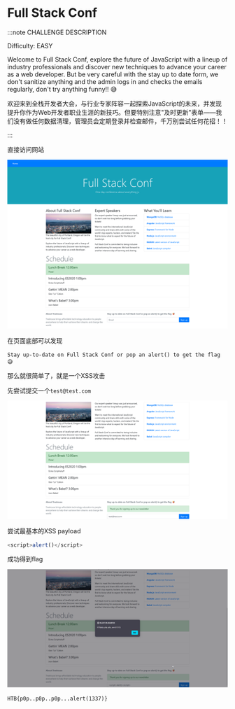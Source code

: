 # Full Stack Conf

:::note CHALLENGE DESCRIPTION

Difficulty: EASY

Welcome to Full Stack Conf, explore the future of JavaScript with a lineup of industry professionals and discover new techniques to advance your career as a web developer. But be very careful with the stay up to date form, we don't sanitize anything and the admin logs in and checks the emails regularly, don't try anything funny!! 😅

欢迎来到全栈开发者大会，与行业专家阵容一起探索JavaScript的未来，并发现提升你作为Web开发者职业生涯的新技巧。但要特别注意"及时更新"表单——我们没有做任何数据清理，管理员会定期登录并检查邮件，千万别尝试任何花招！！

:::

直接访问网站

![img](img/image_20250345-184547.png)

在页面底部可以发现

```plaintext
Stay up-to-date on Full Stack Conf or pop an alert() to get the flag 😅
```

那么就很简单了，就是一个XSS攻击

先尝试提交一个`test@test.com`

![img](img/image_20250347-184730.png)

尝试最基本的XSS payload

```javascript
<script>alert()</script>
```

成功得到flag

![img](img/image_20250353-185338.png)

```flag
HTB{p0p..p0p..p0p...alert(1337)}
```
